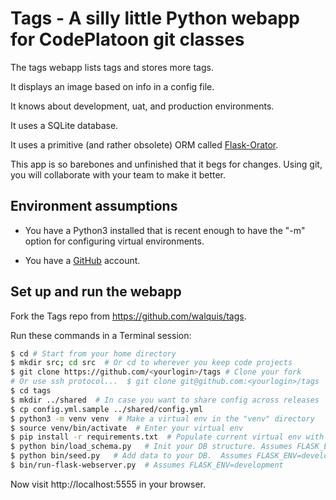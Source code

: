 # Tags - A silly little Python webapp for CodePlatoon git classes

The tags webapp lists tags and stores more tags.

It displays an image based on info in a config file.

It knows about development, uat, and production environments.

It uses a SQLite database.

It uses a primitive (and rather obsolete) ORM called [Flask-Orator](https://github.com/sdispater/flask-orator).

This app is so barebones and unfinished that it begs for changes.  Using git, you will collaborate with your team to make it better.

## Environment assumptions

- You have a Python3 installed that is recent enough to have the "-m" option for configuring virtual environments.

- You have a [GitHub](https://github.com) account.

## Set up and run the webapp

Fork the Tags repo from https://github.com/walquis/tags.

Run these commands in a Terminal session:
```bash
$ cd # Start from your home directory
$ mkdir src; cd src  # Or cd to wherever you keep code projects
$ git clone https://github.com/<yourlogin>/tags # Clone your fork
# Or use ssh protocol...  $ git clone git@github.com:<yourlogin>/tags
$ cd tags
$ mkdir ../shared  # In case you want to share config across releases
$ cp config.yml.sample ../shared/config.yml
$ python3 -m venv venv  # Make a virtual env in the "venv" directory
$ source venv/bin/activate  # Enter your virtual env
$ pip install -r requirements.txt  # Populate current virtual env with packages
$ python bin/load_schema.py   # Init your DB structure. Assumes FLASK_ENV=development
$ python bin/seed.py   # Add data to your DB.  Assumes FLASK_ENV=development
$ bin/run-flask-webserver.py  # Assumes FLASK_ENV=development
```
Now visit http://localhost:5555 in your browser.

